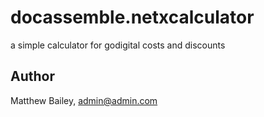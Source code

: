 # docassemble.netxcalculator

a simple calculator for godigital costs and discounts

## Author

Matthew Bailey, admin@admin.com


